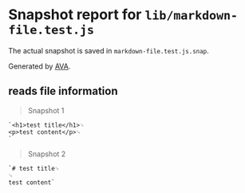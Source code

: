 # Snapshot report for `lib/markdown-file.test.js`

The actual snapshot is saved in `markdown-file.test.js.snap`.

Generated by [AVA](https://avajs.dev).

## reads file information

> Snapshot 1

    `<h1>test title</h1>␊
    <p>test content</p>␊
    `

> Snapshot 2

    `# test title␊
    ␊
    test content`
